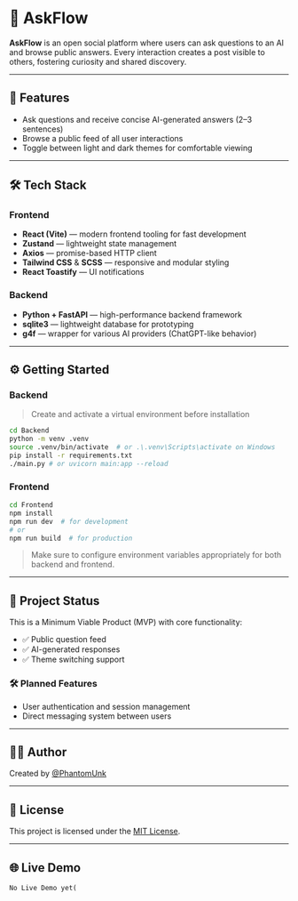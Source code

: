 # 🧠 AskFlow

**AskFlow** is an open social platform where users can ask questions to an AI and browse public answers. Every interaction creates a post visible to others, fostering curiosity and shared discovery.

---

## 🚀 Features

* Ask questions and receive concise AI-generated answers (2–3 sentences)
* Browse a public feed of all user interactions
* Toggle between light and dark themes for comfortable viewing

---

## 🛠 Tech Stack

### Frontend

* **React (Vite)** — modern frontend tooling for fast development
* **Zustand** — lightweight state management
* **Axios** — promise-based HTTP client
* **Tailwind CSS** & **SCSS** — responsive and modular styling
* **React Toastify** — UI notifications

### Backend

* **Python + FastAPI** — high-performance backend framework
* **sqlite3** — lightweight database for prototyping
* **g4f** — wrapper for various AI providers (ChatGPT-like behavior)

---

## ⚙️ Getting Started

### Backend

> Create and activate a virtual environment before installation

```bash
cd Backend
python -m venv .venv
source .venv/bin/activate  # or .\.venv\Scripts\activate on Windows
pip install -r requirements.txt
./main.py # or uvicorn main:app --reload
```

### Frontend

```bash
cd Frontend
npm install
npm run dev  # for development
# or
npm run build  # for production
```

> Make sure to configure environment variables appropriately for both backend and frontend.

---

## 📌 Project Status

This is a Minimum Viable Product (MVP) with core functionality:

* ✅ Public question feed
* ✅ AI-generated responses
* ✅ Theme switching support

### 🛠 Planned Features

* User authentication and session management
* Direct messaging system between users

---

## 🧑‍💻 Author

Created by [@PhantomUnk](https://github.com/PhantomUnk)

---

## 📄 License

This project is licensed under the [MIT License](https://opensource.org/licenses/MIT).

---

## 🌐 Live Demo 

```
No Live Demo yet(
```
